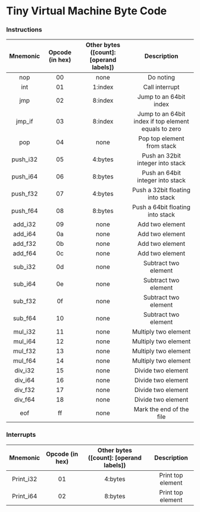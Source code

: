 # Tiny Virtual Machine Byte Code

### Instructions
| Mnemonic | Opcode (in hex) | Other bytes ([count]: [operand labels]) | Description |
|:--------:|:---------------:|:---------------------------------------:|:-----------:|
|nop|00|none|Do noting|
|int|01|1:index|Call interrupt|
|jmp|02|8:index|Jump to an 64bit index|
|jmp_if|03|8:index|Jump to an 64bit index if top element equals to zero|
|pop|04|none|Pop top element from stack|
|push_i32|05|4:bytes|Push an 32bit integer into stack|
|push_i64|06|8:bytes|Push an 64bit integer into stack|
|push_f32|07|4:bytes|Push a 32bit floating into stack|
|push_f64|08|8:bytes|Push a 64bit floating into stack|
|add_i32|09|none|Add two element|
|add_i64|0a|none|Add two element|
|add_f32|0b|none|Add two element|
|add_f64|0c|none|Add two element|
|sub_i32|0d|none|Subtract two element|
|sub_i64|0e|none|Subtract two element|
|sub_f32|0f|none|Subtract two element|
|sub_f64|10|none|Subtract two element|
|mul_i32|11|none|Multiply two element|
|mul_i64|12|none|Multiply two element|
|mul_f32|13|none|Multiply two element|
|mul_f64|14|none|Multiply two element|
|div_i32|15|none|Divide two element|
|div_i64|16|none|Divide two element|
|div_f32|17|none|Divide two element|
|div_f64|18|none|Divide two element|
|eof|ff|none|Mark the end of the file|

### Interrupts
| Mnemonic | Opcode (in hex) | Other bytes ([count]: [operand labels]) | Description |
|:--------:|:---------------:|:---------------------------------------:|:-----------:|
|Print_i32|01|4:bytes|Print top element|
|Print_i64|02|8:bytes|Print top element|